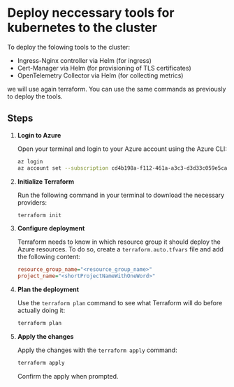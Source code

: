 # Deploy neccessary tools for kubernetes to the cluster

To deploy the folowing tools to the cluster:
- Ingress-Nginx controller via Helm (for ingress)
- Cert-Manager via Helm (for provisioning of TLS certificates)
- OpenTelemetry Collector via Helm (for collecting metrics)

we will use again terraform. You can use the same commands as previously to deploy the tools.

## Steps

1. **Login to Azure**

    Open your terminal and login to your Azure account using the Azure CLI:

    ```bash
    az login
    az account set --subscription cd4b198a-f112-461a-a3c3-d3d33c059e5caz
    ```

2. **Initialize Terraform**

    Run the following command in your terminal to download the necessary providers:

    ```bash
    terraform init
    ```

3. **Configure deployment**

    Terraform needs to know in which resource group it should deploy the Azure resources. To do so, create a `terraform.auto.tfvars` file and add the following content:

    ```ini
    resource_group_name="<resource_group_name>"
    project_name="<shortProjectNameWithOneWord>"
    ```

4. **Plan the deployment**

    Use the `terraform plan` command to see what Terraform will do before actually doing it:

    ```bash
    terraform plan
    ```

5. **Apply the changes**

    Apply the changes with the `terraform apply` command:

    ```bash
    terraform apply
    ```

    Confirm the apply when prompted.
